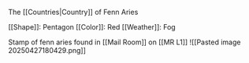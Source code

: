 The [[Countries|Country]] of Fenn Aries

[[Shape]]: Pentagon
[[Color]]: Red
[[Weather]]: Fog

Stamp of fenn aries found in [[Mail Room]] on [[MR L1]]
![[Pasted image 20250427180429.png]]